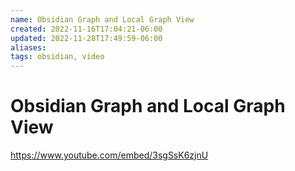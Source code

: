 ```yaml
---
name: Obsidian Graph and Local Graph View
created: 2022-11-16T17:04:21-06:00
updated: 2022-11-28T17:49:59-06:00
aliases: 
tags: obsidian, video 
---
```


# Obsidian Graph and Local Graph View

https://www.youtube.com/embed/3sgSsK6zjnU
